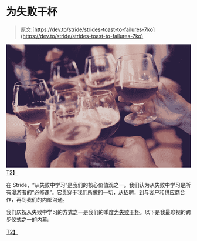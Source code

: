 # 为失败干杯

> 原文:[https://dev.to/stride/strides-toast-to-failures-7ko](https://dev.to/stride/strides-toast-to-failures-7ko)

[![yutacar-28290.jpg](img/355a2fdd384d43453c112855eef6ecd7.png)T2】](https://www.stridenyc.com/content-hub/strides-toast-to-failure)

在 Stride，“从失败中学习”是我们的核心价值观之一。我们认为从失败中学习是所有漫游者的“必修课”。它贯穿于我们所做的一切，从招聘，到与客户和供应商合作，再到我们的内部沟通。

我们庆祝从失败中学习的方式之一是我们的季度[为失败干杯](https://dev.to/blog/great-company-cultures-are-not-accidents)。以下是我最珍视的跨步仪式之一的内幕:

[![](img/110a7d14d30bbf7c44a180880cf1e0d0.png)T2】](https://res.cloudinary.com/practicaldev/image/fetch/s--Iv6wkvgu--/c_limit%2Cf_auto%2Cfl_progressive%2Cq_66%2Cw_880/http://track.hubspot.com/__ptq.gif%3Fa%3D2136473%26k%3D14%26r%3Dhttps%253A%252F%252Fwww.stridenyc.com%252Fcontent-hub%252Fstrides-toast-to-failure%26bu%3Dhttps%25253A%25252F%25252Fwww.stridenyc.com%25252Fcontent-hub%26bvt%3Drss)